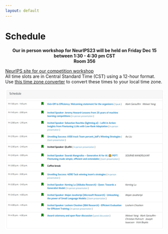 ```yaml
---
layout: default
---
```


# Schedule
<p align="center">
<b>Our in person workshop for NeurIPS23 will be held on Friday Dec 15 between 1:30 - 4:30 pm CST</b><br>
<b>Room 356</b><br>
</p>

[NeurIPS site for our competition workshop](https://neurips.cc/virtual/2023/competition/66594)<br>
All time slots are in Central Standard Time (CST) using a 12-hour format. Use [this time zone converter](https://www.thetimezoneconverter.com) to convert these times to your local time zone.<br>

![Local Image](workshop_schedule_updated.jpg)
